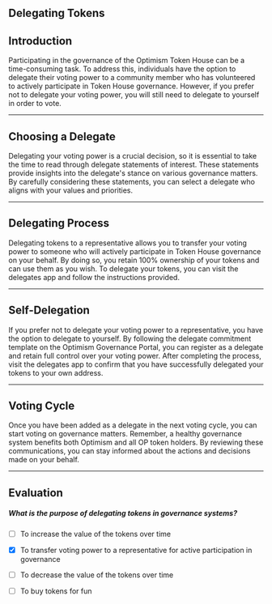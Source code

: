 ## Delegating Tokens


## Introduction

Participating in the governance of the Optimism Token House can be a time-consuming task. To address this, individuals have the option to delegate their voting power to a community member who has volunteered to actively participate in Token House governance. However, if you prefer not to delegate your voting power, you will still need to delegate to yourself in order to vote.

    


---
## Choosing a Delegate

Delegating your voting power is a crucial decision, so it is essential to take the time to read through delegate statements of interest. These statements provide insights into the delegate's stance on various governance matters. By carefully considering these statements, you can select a delegate who aligns with your values and priorities.

    


---
## Delegating Process

Delegating tokens to a representative allows you to transfer your voting power to someone who will actively participate in Token House governance on your behalf. By doing so, you retain 100% ownership of your tokens and can use them as you wish. To delegate your tokens, you can visit the delegates app and follow the instructions provided.

    


---
## Self-Delegation

If you prefer not to delegate your voting power to a representative, you have the option to delegate to yourself. By following the delegate commitment template on the Optimism Governance Portal, you can register as a delegate and retain full control over your voting power. After completing the process, visit the delegates app to confirm that you have successfully delegated your tokens to your own address.

    


---
## Voting Cycle

Once you have been added as a delegate in the next voting cycle, you can start voting on governance matters. Remember, a healthy governance system benefits both Optimism and all OP token holders. By reviewing these communications, you can stay informed about the actions and decisions made on your behalf.

    


---
## Evaluation





##### What is the purpose of delegating tokens in governance systems?  
     
- [ ]  To increase the value of the tokens over time
- [x]  To transfer voting power to a representative for active participation in governance
- [ ]  To decrease the value of the tokens over time
- [ ]  To buy tokens for fun

    
   